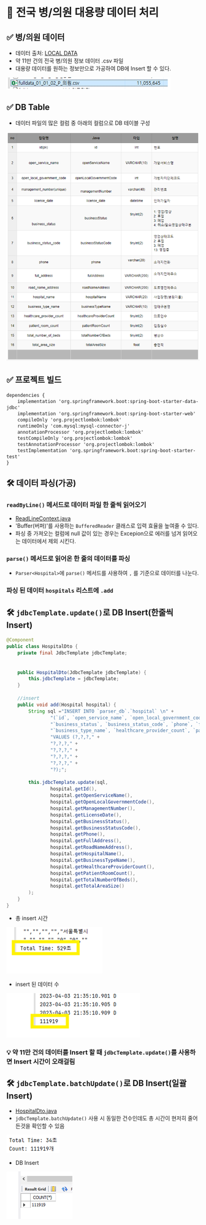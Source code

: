 # 📌 전국 병/의원 대용량 데이터 처리

## ✅ 병/의원 데이터
* 데이터 출처: <a href="https://www.localdata.go.kr/devcenter/dataDown.do?menuNo=20001">LOCAL DATA</a>
* 약 11만 건의 전국 병/의원 정보 데이터 .csv 파일
* 대용량 데이터를 원하는 정보만으로 가공하여 DB에 Insert 할 수 있다.

![](img/파일.png)

## ✅ DB Table
* 데이터 파일의 많은 컬럼 중 아래의 컬럼으로 DB 테이블 구성

![](img/table설계.png)

## ✅ 프로젝트 빌드
```
dependencies {
    implementation 'org.springframework.boot:spring-boot-starter-data-jdbc'
    implementation 'org.springframework.boot:spring-boot-starter-web'
    compileOnly 'org.projectlombok:lombok'
    runtimeOnly 'com.mysql:mysql-connector-j'
    annotationProcessor 'org.projectlombok:lombok'
    testCompileOnly 'org.projectlombok:lombok'
    testAnnotationProcessor 'org.projectlombok:lombok'
    testImplementation 'org.springframework.boot:spring-boot-starter-test'
}
```

## 🛠 데이터 파싱(가공)
### `readByLine()` 메서드로 데이터 파일 한 줄씩 읽어오기
* <a href="https://github.com/mingry2/parser-practice/blob/main/src/main/java/com/example/parser/parser/ReadLineContext.java">ReadLineContext.java</a>
* 'Buffer(버퍼)'를 사용하는 `BufferedReader` 클래스로 입력 효율을 높여줄 수 있다.
* 파싱 중 가져오는 컬럼에 null 값이 있는 경우는 Excepion으로 에러를 넘겨 읽어오는 데이터에서 제외 시킨다.

### `parse()` 메서드로 읽어온 한 줄의 데이터를 파싱
* `Parser<Hospital>`에 `parse()` 메서드를 사용하여 `,` 를 기준으로 데이터를 나눈다.

### 파싱 된 데이터 `hospitals` 리스트에 `.add`

## 🛠 `jdbcTemplate.update()`로 DB Insert(한줄씩 Insert)
```java
@Component
public class HospitalDto {
	private final JdbcTemplate jdbcTemplate;


	public HospitalDto(JdbcTemplate jdbcTemplate) {
		this.jdbcTemplate = jdbcTemplate;
	}

	//insert
	public void add(Hospital hospital) {
		String sql ="INSERT INTO `parser_db`.`hospital` \n" +
				"(`id`, `open_service_name`, `open_local_government_code`, `management_number`, `license_date`, " +
				"`business_status`, `business_status_code`, `phone`, `full_address`, `road_name_address`, `hospital_name`, " +
				"`business_type_name`, `healthcare_provider_count`, `patient_room_count`, `total_number_of_beds`, `total_area_size`) \n" +
				"VALUES (?,?,?," +
				"?,?,?," +
				"?,?,?," +
				"?,?,?," +
				"?,?,?," +
				"?);";

		this.jdbcTemplate.update(sql,
				hospital.getId(),
				hospital.getOpenServiceName(),
				hospital.getOpenLocalGovernmentCode(),
				hospital.getManagementNumber(),
				hospital.getLicenseDate(),
				hospital.getBusinessStatus(),
				hospital.getBusinessStatusCode(),
				hospital.getPhone(),
				hospital.getFullAddress(),
				hospital.getRoadNameAddress(),
				hospital.getHospitalName(),
				hospital.getBusinessTypeName(),
				hospital.getHealthcareProviderCount(),
				hospital.getPatientRoomCount(),
				hospital.getTotalNumberOfBeds(),
				hospital.getTotalAreaSize()
		);
	}
}
```
* 총 insert 시간

![](img/총시간.png)
* insert 된 데이터 수

![](img/카운트.png)

### 💡 약 11만 건의 데이터를 Insert 할 때 `jdbcTemplate.update()`를 사용하면 Insert 시간이 오래걸림

## 🛠 `jdbcTemplate.batchUpdate()`로 DB Insert(일괄 Insert)
* <a href="https://github.com/mingry2/parser-practice/blob/main/src/main/java/com/example/parser/domain/dto/HospitalDto.java">HospitalDto.java</a>
* `jdbcTemplate.batchUpdate()` 사용 시 동일한 건수인데도 총 시간이 현저히 줄어든것을 확인할 수 있음

![](img/배치.png)
* DB Insert

![](img/데이터베이스카운트.png)